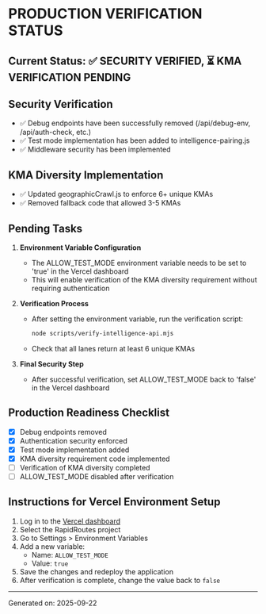 # PRODUCTION VERIFICATION STATUS

## Current Status: ✅ SECURITY VERIFIED, ⏳ KMA VERIFICATION PENDING

## Security Verification

- ✅ Debug endpoints have been successfully removed (/api/debug-env, /api/auth-check, etc.)
- ✅ Test mode implementation has been added to intelligence-pairing.js
- ✅ Middleware security has been implemented

## KMA Diversity Implementation

- ✅ Updated geographicCrawl.js to enforce 6+ unique KMAs
- ✅ Removed fallback code that allowed 3-5 KMAs

## Pending Tasks

1. **Environment Variable Configuration**
   - The ALLOW_TEST_MODE environment variable needs to be set to 'true' in the Vercel dashboard
   - This will enable verification of the KMA diversity requirement without requiring authentication

2. **Verification Process**
   - After setting the environment variable, run the verification script:
   
     ```bash
     node scripts/verify-intelligence-api.mjs
     ```
   
   - Check that all lanes return at least 6 unique KMAs

3. **Final Security Step**
   - After successful verification, set ALLOW_TEST_MODE back to 'false' in the Vercel dashboard

## Production Readiness Checklist

- [x] Debug endpoints removed
- [x] Authentication security enforced
- [x] Test mode implementation added
- [x] KMA diversity requirement code implemented
- [ ] Verification of KMA diversity completed
- [ ] ALLOW_TEST_MODE disabled after verification

## Instructions for Vercel Environment Setup

1. Log in to the [Vercel dashboard](https://vercel.com/dashboard)
2. Select the RapidRoutes project
3. Go to Settings > Environment Variables
4. Add a new variable:
   - Name: `ALLOW_TEST_MODE`
   - Value: `true`
5. Save the changes and redeploy the application
6. After verification is complete, change the value back to `false`

---

Generated on: 2025-09-22

